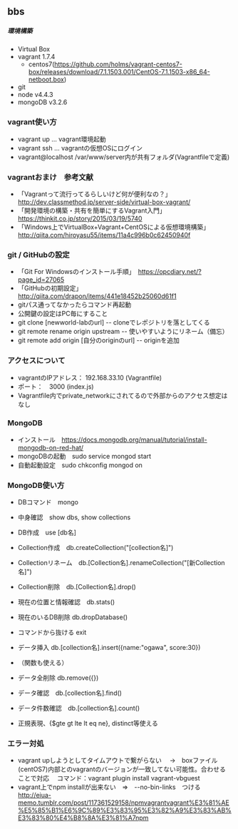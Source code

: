 ## bbs

##### 環境構築
* Virtual Box
* vagrant 1.7.4
  * centos7(https://github.com/holms/vagrant-centos7-box/releases/download/7.1.1503.001/CentOS-7.1.1503-x86_64-netboot.box)
* git
* node v4.4.3
* mongoDB v3.2.6

### vagrant使い方
* vagrant up ... vagrant環境起動
* vagrant ssh ... vagrantの仮想OSにログイン
* vagrant@localhost /var/www/server内が共有フォルダ(Vagrantfileで定義)

### vagrantおまけ　参考文献
* 「Vagrantって流行ってるらしいけど何が便利なの？」　http://dev.classmethod.jp/server-side/virtual-box-vagrant/
* 「開発環境の構築・共有を簡単にするVagrant入門」　https://thinkit.co.jp/story/2015/03/19/5740
* 「Windows上でVirtualBox+Vagrant+CentOSによる仮想環境構築」 http://qiita.com/hiroyasu55/items/11a4c996b0c62450940f

### git / GitHubの設定
* 「Git For Windowsのインストール手順」　https://opcdiary.net/?page_id=27065
* 「GitHubの初期設定」　http://qiita.com/drapon/items/441e18452b25060d61f1
* gitパス通ってなかったらコマンド再起動
* 公開鍵の設定はPC毎にすること
* git clone [newworld-labのurl]  -- cloneでレポジトリを落としてくる
* git remote rename origin upstream   -- 使いやすいようにリネーム（備忘）
* git remote add origin [自分のoriginのurl]  -- originを追加

### アクセスについて
* vagrantのIPアドレス： 192.168.33.10 (Vagrantfile)
* ポート：　3000 (index.js)
* Vagrantfile内でprivate_networkにされてるので外部からのアクセス想定はなし

### MongoDB
* インストール　https://docs.mongodb.org/manual/tutorial/install-mongodb-on-red-hat/
* mongoDBの起動　sudo service mongod start
* 自動起動設定　sudo chkconfig mongod on

### MongoDB使い方
* DBコマンド　mongo
* 中身確認　show dbs, show collections
* DB作成　use [db名]
* Collection作成　db.createCollection("[collection名]")
* Collectionリネーム　db.[Collection名].renameCollection("[新Collection名]")
* Collection削除　db.[Collection名].drop()
* 現在の位置と情報確認　db.stats()
* 現在のいるDB削除 db.dropDatabase()
* コマンドから抜ける exit

* データ挿入 db.[collection名].insert({name:"ogawa", score:30})
* （関数も使える）
* データ全削除 db.remove({})
* データ確認　db.[collection名].find()
* データ件数確認　db.[collection名].count()
* 正規表現、{$gte gt lte lt eq ne}, distinct等使える

### エラー対処
* vagrant upしようとしてタイムアウトで繋がらない
　→　boxファイル(centOS7)内部とのvagrantのバージョンが一致してない可能性。合わせることで対応
　コマンド：vagrant plugin install vagrant-vbguest
* vagrant上でnpm installが出来ない　⇒　--no-bin-links　つける
http://eiua-memo.tumblr.com/post/117361529158/npmvagrantvagrant%E3%81%AE%E5%85%B1%E6%9C%89%E3%83%95%E3%82%A9%E3%83%AB%E3%83%80%E4%B8%8A%E3%81%A7npm
